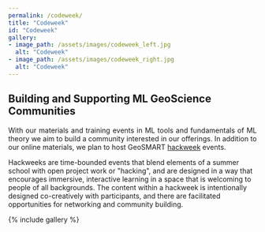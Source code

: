 ```yaml
---
permalink: /codeweek/
title: "Codeweek"
id: "Codeweek"
gallery:
- image_path: /assets/images/codeweek_left.jpg
  alt: "Codeweek"
- image_path: /assets/images/codeweek_right.jpg
  alt: "Codeweek"
---
```


<div>
<h2 id="sfc">Building and Supporting ML GeoScience Communities</h2>
<p align="justify">
With our materials and training events in ML tools and fundamentals of ML theory we aim to build a community interested in our offerings. In addition to our online materials, we plan to host GeoSMART <a href="https://uwhackweek.github.io/hackweeks-as-a-service/intro.html" target="_blank">hackweek</a> events. 

Hackweeks are time-bounded events that blend elements of a summer school with open project work or "hacking", and are designed in a way that encourages immersive, interactive learning in a space that is welcoming to people of all backgrounds. The content within a hackweek is intentionally designed co-creatively with participants, and there are facilitated opportunities for networking and community building. 
</p>
</div>

{% include gallery %}






